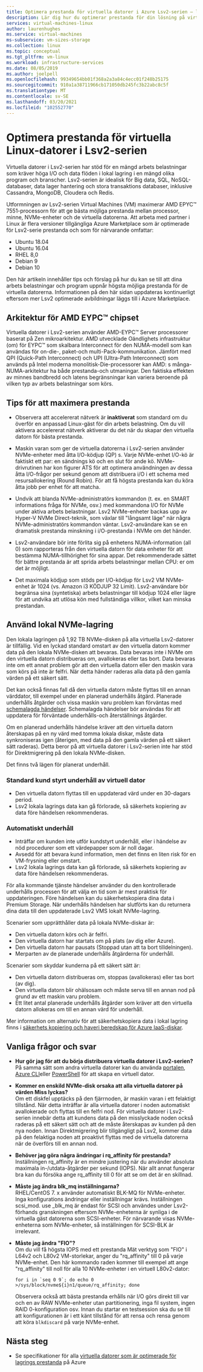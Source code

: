 ```yaml
---
title: Optimera prestanda för virtuella datorer i Azure Lsv2-serien – lagring
description: Lär dig hur du optimerar prestanda för din lösning på virtuella datorer i Lsv2-serien med ett Linux-exempel.
services: virtual-machines-linux
author: laurenhughes
ms.service: virtual-machines
ms-subservice: vm-sizes-storage
ms.collection: linux
ms.topic: conceptual
ms.tgt_pltfrm: vm-linux
ms.workload: infrastructure-services
ms.date: 08/05/2019
ms.author: joelpell
ms.openlocfilehash: 99349654bb01f368a2a3a84c4ecc01f248b25175
ms.sourcegitcommit: 910a1a38711966cb171050db245fc3b22abc8c5f
ms.translationtype: MT
ms.contentlocale: sv-SE
ms.lasthandoff: 03/20/2021
ms.locfileid: "102552770"
---
```

# <a name="optimize-performance-on-the-lsv2-series-linux-virtual-machines"></a>Optimera prestanda för virtuella Linux-datorer i Lsv2-serien

Virtuella datorer i Lsv2-serien har stöd för en mängd arbets belastningar som kräver höga I/O och data flöden i lokal lagring i en mängd olika program och branscher.  Lsv2-serien är idealisk för Big data, SQL, NoSQL-databaser, data lager hantering och stora transaktions databaser, inklusive Cassandra, MongoDB, Cloudera och Redis.

Utformningen av Lsv2-serien Virtual Machines (VM) maximerar AMD EPYC™ 7551-processorn för att ge bästa möjliga prestanda mellan processor, minne, NVMe-enheter och de virtuella datorerna. Att arbeta med partner i Linux är flera versioner tillgängliga Azure Marketplace som är optimerade för Lsv2-serie prestanda och som för närvarande omfattar:

- Ubuntu 18.04
- Ubuntu 16.04
- RHEL 8,0
- Debian 9
- Debian 10

Den här artikeln innehåller tips och förslag på hur du kan se till att dina arbets belastningar och program uppnår högsta möjliga prestanda för de virtuella datorerna. Informationen på den här sidan uppdateras kontinuerligt eftersom mer Lsv2 optimerade avbildningar läggs till i Azure Marketplace.

## <a name="amd-eypc-chipset-architecture"></a>Arkitektur för AMD EYPC™ chipset

Virtuella datorer i Lsv2-serien använder AMD-EYPC™ Server processorer baserat på Zen mikroarkitektur. AMD utvecklade Oändlighets infrastruktur (om) för EYPC™ som skalbara Interconnect för den NUMA-modell som kan användas för on-die-, paket-och multi-Pack-kommunikation. Jämfört med QPI (Quick-Path Interconnect) och UPI (Ultra-Path Interconnect) som används på Intel moderna monolitisk-Die-processorer kan AMD: s många-NUMA-arkitektur ha både prestanda-och utmaningar. Den faktiska effekten av minnes bandbredd och latens begränsningar kan variera beroende på vilken typ av arbets belastningar som körs.

## <a name="tips-to-maximize-performance"></a>Tips för att maximera prestanda

* Observera att accelererat nätverk är **inaktiverat** som standard om du överför en anpassad Linux-gäst för din arbets belastning. Om du vill aktivera accelererat nätverk aktiverar du det när du skapar den virtuella datorn för bästa prestanda.

* Maskin varan som ger de virtuella datorerna i Lsv2-serien använder NVMe-enheter med åtta I/O-ködjup (QP) s. Varje NVMe-enhet I/O-kö är faktiskt ett par: en sändnings kö och en slut för ande kö. NVMe-drivrutinen har kon figurer ATS för att optimera användningen av dessa åtta I/O-frågor per sekund genom att distribuera i/O i ett schema med resursallokering (Round Robin). För att få högsta prestanda kan du köra åtta jobb per enhet för att matcha.

* Undvik att blanda NVMe-administratörs kommandon (t. ex. en SMART informations fråga för NVMe, osv.) med kommandona I/O för NVMe under aktiva arbets belastningar. Lsv2 NVMe-enheter backas upp av Hyper-V NVMe Direct-teknik, som växlar till "långsamt läge" när några NVMe-administratörs kommandon väntar. Lsv2-användare kan se en dramatisk prestanda minskning i i/O-prestanda i NVMe om det händer.

* Lsv2-användare bör inte förlita sig på enhetens NUMA-information (all 0) som rapporteras från den virtuella datorn för data enheter för att bestämma NUMA-tillhörighet för sina appar. Det rekommenderade sättet för bättre prestanda är att sprida arbets belastningar mellan CPU: er om det är möjligt.

* Det maximala ködjup som stöds per I/O-ködjup för Lsv2 VM NVMe-enhet är 1024 (vs. Amazon i3 KÖDJUP 32 Limit). Lsv2-användare bör begränsa sina (syntetiska) arbets belastningar till ködjup 1024 eller lägre för att undvika att utlösa kön med fullständiga villkor, vilket kan minska prestandan.

## <a name="utilizing-local-nvme-storage"></a>Använd lokal NVMe-lagring

Den lokala lagringen på 1,92 TB NVMe-disken på alla virtuella Lsv2-datorer är tillfällig. Vid en lyckad standard omstart av den virtuella datorn kommer data på den lokala NVMe-disken att bevaras. Data bevaras inte i NVMe om den virtuella datorn distribueras om, avallokeras eller tas bort. Data bevaras inte om ett annat problem gör att den virtuella datorn eller den maskin vara som körs på inte är felfri. När detta händer raderas alla data på den gamla värden på ett säkert sätt.

Det kan också finnas fall då den virtuella datorn måste flyttas till en annan värddator, till exempel under en planerad underhålls åtgärd. Planerade underhålls åtgärder och vissa maskin varu problem kan förväntas med [schemalagda händelser](scheduled-events.md). Schemalagda händelser bör användas för att uppdatera för förväntade underhålls-och återställnings åtgärder.

Om en planerad underhålls händelse kräver att den virtuella datorn återskapas på en ny värd med tomma lokala diskar, måste data synkroniseras igen (återigen, med data på den gamla värden på ett säkert sätt raderas). Detta beror på att virtuella datorer i Lsv2-serien inte har stöd för Direktmigrering på den lokala NVMe-disken.

Det finns två lägen för planerat underhåll.

### <a name="standard-vm-customer-controlled-maintenance"></a>Standard kund styrt underhåll av virtuell dator

- Den virtuella datorn flyttas till en uppdaterad värd under en 30-dagars period.
- Lsv2 lokala lagrings data kan gå förlorade, så säkerhets kopiering av data före händelsen rekommenderas.

### <a name="automatic-maintenance"></a>Automatiskt underhåll

- Inträffar om kunden inte utför kundstyrt underhåll, eller i händelse av nöd procedurer som ett värdepapper som är noll dagar.
- Avsedd för att bevara kund information, men det finns en liten risk för en VM-frysning eller omstart.
- Lsv2 lokala lagrings data kan gå förlorade, så säkerhets kopiering av data före händelsen rekommenderas.

För alla kommande tjänste händelser använder du den kontrollerade underhålls processen för att välja en tid som är mest praktisk för uppdateringen. Före händelsen kan du säkerhetskopiera dina data i Premium Storage. När underhålls händelsen har slutförts kan du returnera dina data till den uppdaterade Lsv2 VMS lokalt NVMe-lagring.

Scenarier som upprätthåller data på lokala NVMe-diskar är:

- Den virtuella datorn körs och är felfri.
- Den virtuella datorn har startats om på plats (av dig eller Azure).
- Den virtuella datorn har pausats (Stoppad utan att ta bort tilldelningen).
- Merparten av de planerade underhålls åtgärderna för underhåll.

Scenarier som skyddar kunderna på ett säkert sätt är:

- Den virtuella datorn distribueras om, stoppas (avallokeras) eller tas bort (av dig).
- Den virtuella datorn blir ohälsosam och måste serva till en annan nod på grund av ett maskin varu problem.
- Ett litet antal planerade underhålls åtgärder som kräver att den virtuella datorn allokeras om till en annan värd för underhåll.

Mer information om alternativ för att säkerhetskopiera data i lokal lagring finns i [säkerhets kopiering och haveri beredskap för Azure IaaS-diskar](../backup-and-disaster-recovery-for-azure-iaas-disks.md).

## <a name="frequently-asked-questions"></a>Vanliga frågor och svar

* **Hur gör jag för att du börja distribuera virtuella datorer i Lsv2-serien?**  
   På samma sätt som andra virtuella datorer kan du använda [portalen](quick-create-portal.md), [Azure CLI](quick-create-cli.md)eller [PowerShell](quick-create-powershell.md) för att skapa en virtuell dator.

* **Kommer en enskild NVMe-disk orsaka att alla virtuella datorer på värden Miss lyckas?**  
   Om ett diskfel upptäcks på den fjärrnoden, är maskin varan i ett felaktigt tillstånd. När detta inträffar är alla virtuella datorer i noden automatiskt avallokerade och flyttas till en felfri nod. För virtuella datorer i Lsv2-serien innebär detta att kundens data på den misslyckade noden också raderas på ett säkert sätt och att de måste återskapas av kunden på den nya noden. Innan Direktmigrering blir tillgängligt på Lsv2, kommer data på den felaktiga noden att proaktivt flyttas med de virtuella datorerna när de överförs till en annan nod.

* **Behöver jag göra några ändringar i rq_affinity för prestanda?**  
   Inställningen rq_affinity är en mindre justering när du använder absoluta maximala in-/utdata-åtgärder per sekund (IOPS). När allt annat fungerar bra kan du försöka ange rq_affinity till 0 för att se om det är en skillnad.

* **Måste jag ändra blk_mq inställningarna?**  
   RHEL/CentOS 7. x använder automatiskt BLK-MQ för NVMe-enheter. Inga konfigurations ändringar eller inställningar krävs. Inställningen scsi_mod. use _blk_mq är endast för SCSI och användes under Lsv2-förhands granskningen eftersom NVMe-enheterna är synliga i de virtuella gäst datorerna som SCSI-enheter. För närvarande visas NVMe-enheterna som NVMe-enheter, så inställningen för SCSI-BLK är irrelevant.

* **Måste jag ändra "FIO"?**  
   Om du vill få högsta IOPS med ett prestanda Mät verktyg som "FIO" i L64v2 och L80v2 VM-storlekar, anger du "rq_affinity" till 0 på varje NVMe-enhet.  Den här kommando raden kommer till exempel att ange "rq_affinity" till noll för alla 10 NVMe-enheter i en virtuell L80v2-dator:

   ```console
   for i in `seq 0 9`; do echo 0 >/sys/block/nvme${i}n1/queue/rq_affinity; done
   ```

   Observera också att bästa prestanda erhålls när I/O görs direkt till var och en av RAW NVMe-enheter utan partitionering, inga fil system, ingen RAID 0-konfiguration osv. Innan du startar en testsession ska du se till att konfigurationen är i ett känt tillstånd för att rensa och rensa genom att köra `blkdiscard` på varje NVMe-enhet.
   
## <a name="next-steps"></a>Nästa steg

* Se specifikationer för alla [virtuella datorer som är optimerade för lagrings prestanda](../sizes-storage.md) på Azure
